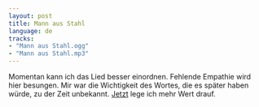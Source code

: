 ```yaml
---
layout: post
title: Mann aus Stahl
language: de
tracks:
- "Mann aus Stahl.ogg"
- "Mann aus Stahl.mp3"
---
```


Momentan kann ich das Lied besser einordnen. Fehlende Empathie wird hier besungen. Mir war die Wichtigkeit des Wortes, die es später haben würde, zu der Zeit unbekannt. [Jetzt](/blog/2016-07-25/Anti-Patterns-of-Communication) lege ich mehr Wert drauf.
